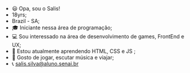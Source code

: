 - 😃 Opa, sou o Salis!
- 18yrs;
- Brazil - SA;
- 🎓 Iniciante nessa área de programação;
- 💻 Sou interessado na área de desenvolvimento de games, FrontEnd e UX;
- 🤔 Estou atualmente aprendendo HTML, CSS e JS ;
- 🤩 Gosto de jogar, escutar música e viajar;
- 📞 salis.silva@aluno.senai.br 

<!---
SalisSilva337/SalisSilva337 is a ✨ special ✨ repository because its `README.md` (this file) appears on your GitHub profile.
You can click the Preview link to take a look at your changes.
--->
